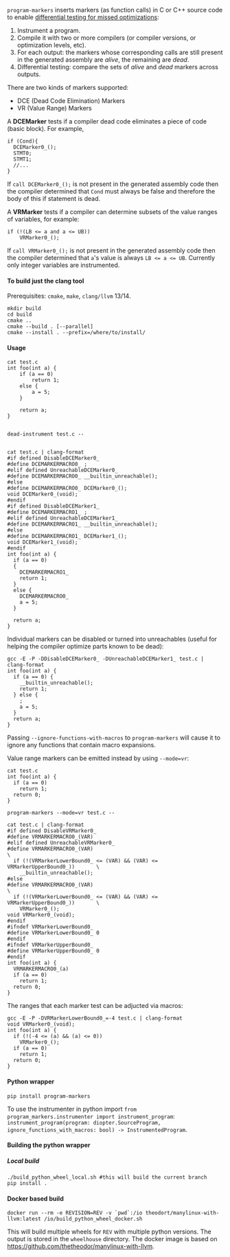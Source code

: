 `program-markers` inserts markers (as function calls) in C or C++ source code to enable [differential testing for missed optimizations](https://thetheodor.github.io/papers/asplos22-1010.pdf):
1. Instrument a program.
2. Compile it with two or more compilers (or compiler versions, or optimization levels, etc).
3. For each output: the markers whose corresponding calls are still present in the
   generated assembly are _alive_, the remaining are _dead_.
4. Differential testing: compare the sets of _alive_ and _dead_ markers across
   outputs.

There are two kinds of markers supported: 
- DCE (Dead Code Elimination) Markers
- VR (Value Range) Markers

A __DCEMarker__ tests if a compiler dead code eliminates a piece of code (basic block). For example, 
```
if (Cond){
  DCEMarker0_();
  STMT0;
  STMT1;
  //...
}
```
If `call DCEMarker0_();` is not present in the generated assembly code then the
compiler determined that `Cond` must always be false and therefore the body of
this if statement is dead.

A __VRMarker__ tests if a compiler can determine subsets of the value ranges of
variables, for example:
```
if (!(LB <= a and a <= UB))
    VRMarker0_();
```
If `call VRMarker0_();` is not present in the generated assembly code then the
compiler determined that `a`'s value is always `LB <= a <= UB`. Currently only
integer variables are instrumented. 

#### To build just the clang tool

Prerequisites: `cmake`, `make`, `clang/llvm` 13/14.

```
mkdir build
cd build
cmake .. 
cmake --build . [--parallel]
cmake --install . --prefix=/where/to/install/
```

#### Usage
```
cat test.c
int foo(int a) {
    if (a == 0)
        return 1;
    else {
        a = 5;
    }

    return a;
}


dead-instrument test.c --


cat test.c | clang-format
#if defined DisableDCEMarker0_
#define DCEMARKERMACRO0_ ;
#elif defined UnreachableDCEMarker0_
#define DCEMARKERMACRO0_ __builtin_unreachable();
#else
#define DCEMARKERMACRO0_ DCEMarker0_();
void DCEMarker0_(void);
#endif
#if defined DisableDCEMarker1_
#define DCEMARKERMACRO1_ ;
#elif defined UnreachableDCEMarker1_
#define DCEMARKERMACRO1_ __builtin_unreachable();
#else
#define DCEMARKERMACRO1_ DCEMarker1_();
void DCEMarker1_(void);
#endif
int foo(int a) {
  if (a == 0)
  {
    DCEMARKERMACRO1_
    return 1;
  }
  else {
    DCEMARKERMACRO0_
    a = 5;
  }

  return a;
}
```

Individual markers can be disabled or turned into unreachables (useful for helping the compiler optimize parts known to be dead):

```
gcc -E -P -DDisableDCEMarker0_ -DUnreachableDCEMarker1_ test.c | clang-format
int foo(int a) {
  if (a == 0) {
    __builtin_unreachable();
    return 1;
  } else {
    ;
    a = 5;
  }
  return a;
}
```

Passing  `--ignore-functions-with-macros` to `program-markers` will cause it to ignore any functions that contain macro expansions.


Value range markers can be emitted instead by using `--mode=vr`: 
```
cat test.c
int foo(int a) {
  if (a == 0)
    return 1;
  return 0;
}

program-markers --mode=vr test.c --

cat test.c | clang-format 
#if defined DisableVRMarker0_
#define VRMARKERMACRO0_(VAR)
#elif defined UnreachableVRMarker0_
#define VRMARKERMACRO0_(VAR)                                                   \
  if (!(VRMarkerLowerBound0_ <= (VAR) && (VAR) <= VRMarkerUpperBound0_))       \
    __builtin_unreachable();
#else
#define VRMARKERMACRO0_(VAR)                                                   \
  if (!(VRMarkerLowerBound0_ <= (VAR) && (VAR) <= VRMarkerUpperBound0_))       \
    VRMarker0_();
void VRMarker0_(void);
#endif
#ifndef VRMarkerLowerBound0_
#define VRMarkerLowerBound0_ 0
#endif
#ifndef VRMarkerUpperBound0_
#define VRMarkerUpperBound0_ 0
#endif
int foo(int a) {
  VRMARKERMACRO0_(a)
  if (a == 0)
    return 1;
  return 0;
}
```


The ranges that each marker test can be adjucted via macros:

```
gcc -E -P -DVRMarkerLowerBound0_=-4 test.c | clang-format
void VRMarker0_(void);
int foo(int a) {
  if (!(-4 <= (a) && (a) <= 0))
    VRMarker0_();
  if (a == 0)
    return 1;
  return 0;
}
```

#### Python wrapper

`pip install program-markers`


To use the instrumenter in python import `from program_markers.instrumenter import instrument_program`: `instrument_program(program: diopter.SourceProgram, ignore_functions_with_macros: bool) -> InstrumentedProgram`. 


#### Building the python wrapper

##### Local build

```
./build_python_wheel_local.sh #this will build the current branch
pip install .
```

#### Docker based build

```
docker run --rm -e REVISION=REV -v `pwd`:/io theodort/manylinux-with-llvm:latest /io/build_python_wheel_docker.sh
```

This will build multiple wheels for `REV` with multiple python versions.
The output is stored in the `wheelhouse` directory.
The docker image is based on https://github.com/thetheodor/manylinux-with-llvm.
